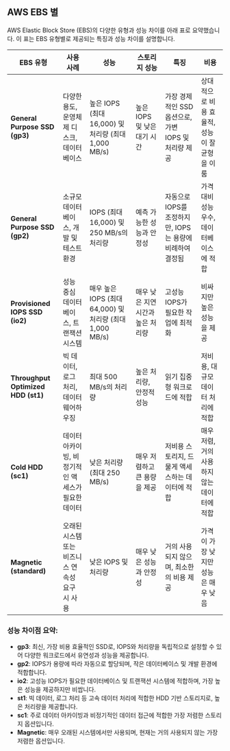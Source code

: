 ## AWS EBS 별
AWS Elastic Block Store (EBS)의 다양한 유형과 성능 차이를 아래 표로 요약했습니다. 이 표는 EBS 유형별로 제공되는 특징과 성능 차이를 설명합니다.

| **EBS 유형**              | **사용 사례**                              | **성능**                              | **스토리지 성능**                           | **특징**                                      | **비용**                                        |
|---------------------------|------------------------------------------|--------------------------------------|------------------------------------------|-----------------------------------------------|-------------------------------------------------|
| **General Purpose SSD (gp3)**  | 다양한 용도, 운영체제 디스크, 데이터베이스    | 높은 IOPS (최대 16,000) 및 처리량 (최대 1,000 MB/s)  | 높은 IOPS 및 낮은 대기 시간                     | 가장 경제적인 SSD 옵션으로, 가변 IOPS 및 처리량 제공   | 상대적으로 비용 효율적, 성능이 잘 균형을 이룸 |
| **General Purpose SSD (gp2)**  | 소규모 데이터베이스, 개발 및 테스트 환경   | IOPS (최대 16,000) 및 250 MB/s의 처리량       | 예측 가능한 성능과 안정성                      | 자동으로 IOPS를 조정하지만, IOPS는 용량에 비례하여 결정됨 | 가격 대비 성능 우수, 데이터베이스에 적합 |
| **Provisioned IOPS SSD (io2)**  | 성능 중심 데이터베이스, 트랜잭션 시스템        | 매우 높은 IOPS (최대 64,000) 및 처리량 (최대 1,000 MB/s) | 매우 낮은 지연 시간과 높은 처리량              | 고성능 IOPS가 필요한 작업에 최적화                 | 비싸지만 높은 성능을 제공 |
| **Throughput Optimized HDD (st1)** | 빅 데이터, 로그 처리, 데이터 웨어하우징      | 최대 500 MB/s의 처리량                    | 높은 처리량, 안정적 성능                         | 읽기 집중형 워크로드에 적합                        | 저비용, 대규모 데이터 처리에 적합 |
| **Cold HDD (sc1)**         | 데이터 아카이빙, 비정기적인 액세스가 필요한 데이터 | 낮은 처리량 (최대 250 MB/s)                | 매우 저렴하고 큰 용량을 제공                    | 저비용 스토리지, 드물게 액세스하는 데이터에 적합      | 매우 저렴, 거의 사용하지 않는 데이터에 적합 |
| **Magnetic (standard)**   | 오래된 시스템 또는 비즈니스 연속성 요구 시 사용 | 낮은 IOPS 및 처리량                         | 매우 낮은 성능과 안정성                          | 거의 사용되지 않으며, 최소한의 비용 제공            | 가격이 가장 낮지만 성능은 매우 낮음 |

### 성능 차이점 요약:
- **gp3**: 최신, 가장 비용 효율적인 SSD로, IOPS와 처리량을 독립적으로 설정할 수 있어 다양한 워크로드에서 유연성과 성능을 제공합니다.
- **gp2**: IOPS가 용량에 따라 자동으로 할당되며, 작은 데이터베이스 및 개발 환경에 적합합니다.
- **io2**: 고성능 IOPS가 필요한 데이터베이스 및 트랜잭션 시스템에 적합하며, 가장 높은 성능을 제공하지만 비쌉니다.
- **st1**: 빅 데이터, 로그 처리 등 고속 데이터 처리에 적합한 HDD 기반 스토리지로, 높은 처리량을 제공합니다.
- **sc1**: 주로 데이터 아카이빙과 비정기적인 데이터 접근에 적합한 가장 저렴한 스토리지 옵션입니다.
- **Magnetic**: 매우 오래된 시스템에서만 사용되며, 현재는 거의 사용되지 않는 가장 저렴한 옵션입니다.
